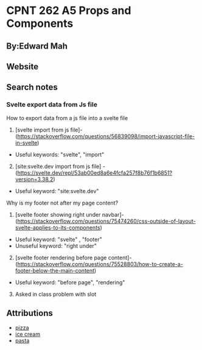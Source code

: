 # CPNT 262 A5 Props and Components 

## By:Edward Mah

## Website

## Search notes

### Svelte export data from Js file
How to export data from a js file into a svelte file

1. [svelte import from js file]-(https://stackoverflow.com/questions/56839098/import-javascript-file-in-svelte)
  - Useful keywords: "svelte", "import"

2. [site:svelte.dev import from js file] - (https://svelte.dev/repl/53ab00ed8a6e4fcfa257f8b76f1b6851?version=3.38.2)
  - Useful keyword: "site:svelte.dev"

Why is my footer not after my page content?

1. [svelte footer showing right under navbar]-(https://stackoverflow.com/questions/75474260/css-outside-of-layout-svelte-applies-to-its-components)
- Useful keyword: "svelte" , "footer"
- Unuseful keyword: "right under"

2. [svelte footer rendering before page content]-(https://stackoverflow.com/questions/75528803/how-to-create-a-footer-below-the-main-content)
- Useful keyword: "before page", "rendering"

3. Asked in class problem with slot

## Attributions

- [pizza]()
- [ice cream]()
- [pasta]()

